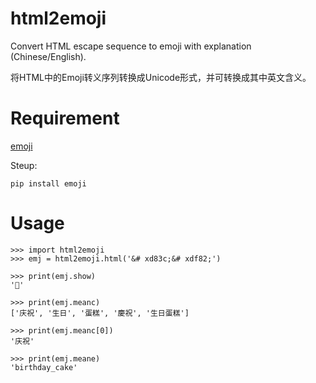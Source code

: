 # html2emoji
Convert HTML escape sequence to emoji with explanation (Chinese/English). 

将HTML中的Emoji转义序列转换成Unicode形式，并可转换成其中英文含义。

# Requirement

[emoji](https://pypi.python.org/pypi/emoji/)

Steup:

    pip install emoji
    
# Usage
    >>> import html2emoji
    >>> emj = html2emoji.html('&# xd83c;&# xdf82;')
    
    >>> print(emj.show)
    '🎂'
    
    >>> print(emj.meanc)
    ['庆祝', '生日', '蛋糕', '慶祝', '生日蛋糕']
    
    >>> print(emj.meanc[0])
    '庆祝'
    
    >>> print(emj.meane)
    'birthday_cake'

